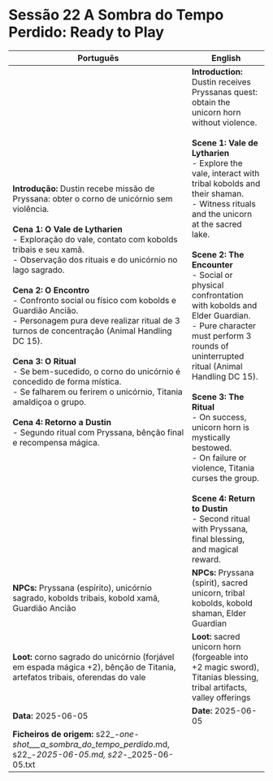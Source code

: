 # Sessão 22  A Sombra do Tempo Perdido: Ready to Play

| Português | English |
|-----------|---------|
| **Introdução:** Dustin recebe missão de Pryssana: obter o corno de unicórnio sem violência.<br><br>**Cena 1: O Vale de Lytharien**<br>- Exploração do vale, contato com kobolds tribais e seu xamã.<br>- Observação dos rituais e do unicórnio no lago sagrado.<br><br>**Cena 2: O Encontro**<br>- Confronto social ou físico com kobolds e Guardião Ancião.<br>- Personagem pura deve realizar ritual de 3 turnos de concentração (Animal Handling DC 15).<br><br>**Cena 3: O Ritual**<br>- Se bem-sucedido, o corno do unicórnio é concedido de forma mística.<br>- Se falharem ou ferirem o unicórnio, Titania amaldiçoa o grupo.<br><br>**Cena 4: Retorno a Dustin**<br>- Segundo ritual com Pryssana, bênção final e recompensa mágica.<br> | **Introduction:** Dustin receives Pryssanas quest: obtain the unicorn horn without violence.<br><br>**Scene 1: Vale de Lytharien**<br>- Explore the vale, interact with tribal kobolds and their shaman.<br>- Witness rituals and the unicorn at the sacred lake.<br><br>**Scene 2: The Encounter**<br>- Social or physical confrontation with kobolds and Elder Guardian.<br>- Pure character must perform 3 rounds of uninterrupted ritual (Animal Handling DC 15).<br><br>**Scene 3: The Ritual**<br>- On success, unicorn horn is mystically bestowed.<br>- On failure or violence, Titania curses the group.<br><br>**Scene 4: Return to Dustin**<br>- Second ritual with Pryssana, final blessing, and magical reward.<br> |
| **NPCs:** Pryssana (espírito), unicórnio sagrado, kobolds tribais, kobold xamã, Guardião Ancião | **NPCs:** Pryssana (spirit), sacred unicorn, tribal kobolds, kobold shaman, Elder Guardian |
| **Loot:** corno sagrado do unicórnio (forjável em espada mágica +2), bênção de Titania, artefatos tribais, oferendas do vale | **Loot:** sacred unicorn horn (forgeable into +2 magic sword), Titanias blessing, tribal artifacts, valley offerings |
| **Data:** 2025-06-05 | **Date:** 2025-06-05 |
| **Ficheiros de origem:** s22_-_one-shot___a_sombra_do_tempo_perdido_.md, s22_-_2025-06-05.md, s22_-_2025-06-05.txt |


















